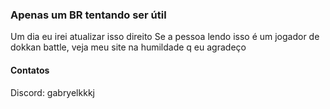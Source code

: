 ### Apenas um BR tentando ser útil

Um dia eu irei atualizar isso direito
Se a pessoa lendo isso é um jogador de dokkan battle, veja meu site na humildade q eu agradeço

#### Contatos

Discord: gabryelkkkj
